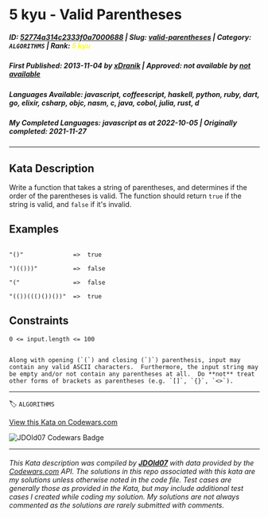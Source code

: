 # 5 kyu - Valid Parentheses

##### **ID**: [52774a314c2333f0a7000688](https://www.codewars.com/kata/52774a314c2333f0a7000688) | **Slug**: [valid-parentheses](https://www.codewars.com/kata/52774a314c2333f0a7000688) | **Category**: `ALGORITHMS` | **Rank**: <span style="color:yellow">5 kyu</span>

##### **First Published**: 2013-11-04 ***by*** [xDranik](https://www.codewars.com/users/xDranik) | **Approved**: *not available* ***by*** [*not available*](*https://www.codewars.com*)

##### **Languages Available**: javascript, coffeescript, haskell, python, ruby, dart, go, elixir, csharp, objc, nasm, c, java, cobol, julia, rust, d

##### **My Completed Languages**: javascript ***as at*** 2022-10-05 | **Originally completed**: 2021-11-27

---

## Kata Description


Write a function that takes a string of parentheses, and determines if the order of the parentheses is valid. The function should return `true` if the string is valid, and `false` if it's invalid.



## Examples



```

"()"              =>  true

")(()))"          =>  false

"("               =>  false

"(())((()())())"  =>  true

```



## Constraints



`0 <= input.length <= 100`



~~~if-not:javascript,go,cobol

Along with opening (`(`) and closing (`)`) parenthesis, input may contain any valid ASCII characters.  Furthermore, the input string may be empty and/or not contain any parentheses at all.  Do **not** treat other forms of brackets as parentheses (e.g. `[]`, `{}`, `<>`).

~~~



---


🏷 `ALGORITHMS`


[View this Kata on Codewars.com](https://www.codewars.com/kata/52774a314c2333f0a7000688)

![](https://www.codewars.com/users/jdold07/badges/large "JDOld07 Codewars Badge")

---

###### *This Kata description was compiled by [**JDOld07**](https://tpstech.dev) with data provided by the [Codewars.com](https://www.codewars.com) API.  The solutions in this repo associated with this kata are my solutions unless otherwise noted in the code file.  Test cases are generally those as provided in the Kata, but may include additional test cases I created while coding my solution.  My solutions are not always commented as the solutions are rarely submitted with comments.*

